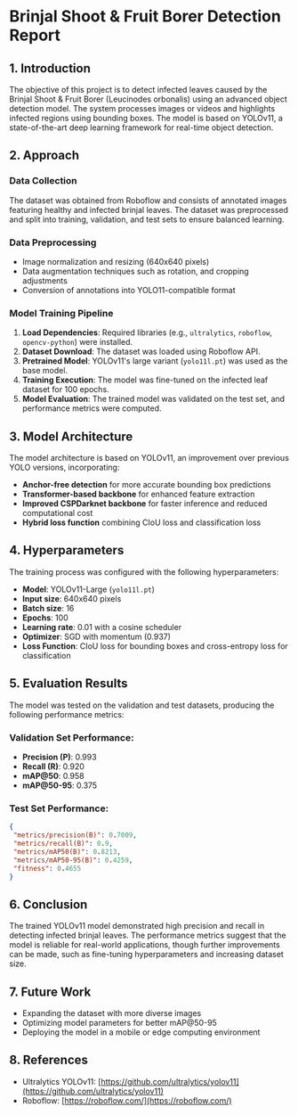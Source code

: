 
# Brinjal Shoot & Fruit Borer Detection Report

## 1. Introduction
The objective of this project is to detect infected leaves caused by the Brinjal Shoot & Fruit Borer (Leucinodes orbonalis) using an advanced object detection model. The system processes images or videos and highlights infected regions using bounding boxes. The model is based on YOLOv11, a state-of-the-art deep learning framework for real-time object detection.

## 2. Approach
### Data Collection
The dataset was obtained from Roboflow and consists of annotated images featuring healthy and infected brinjal leaves. The dataset was preprocessed and split into training, validation, and test sets to ensure balanced learning.

### Data Preprocessing
- Image normalization and resizing (640x640 pixels)
- Data augmentation techniques such as rotation, and cropping adjustments
- Conversion of annotations into YOLO11-compatible format

### Model Training Pipeline
1. **Load Dependencies**: Required libraries (e.g., `ultralytics`, `roboflow`, `opencv-python`) were installed.
2. **Dataset Download**: The dataset was loaded using Roboflow API.
3. **Pretrained Model**: YOLOv11's large variant (`yolo11l.pt`) was used as the base model.
4. **Training Execution**: The model was fine-tuned on the infected leaf dataset for 100 epochs.
5. **Model Evaluation**: The trained model was validated on the test set, and performance metrics were computed.

## 3. Model Architecture
The model architecture is based on YOLOv11, an improvement over previous YOLO versions, incorporating:
- **Anchor-free detection** for more accurate bounding box predictions
- **Transformer-based backbone** for enhanced feature extraction
- **Improved CSPDarknet backbone** for faster inference and reduced computational cost
- **Hybrid loss function** combining CIoU loss and classification loss

## 4. Hyperparameters
The training process was configured with the following hyperparameters:
- **Model**: YOLOv11-Large (`yolo11l.pt`)
- **Input size**: 640x640 pixels
- **Batch size**: 16
- **Epochs**: 100
- **Learning rate**: 0.01 with a cosine scheduler
- **Optimizer**: SGD with momentum (0.937)
- **Loss Function**: CIoU loss for bounding boxes and cross-entropy loss for classification

## 5. Evaluation Results
The model was tested on the validation and test datasets, producing the following performance metrics:

### Validation Set Performance:
- **Precision (P)**: 0.993
- **Recall (R)**: 0.920
- **mAP@50**: 0.958
- **mAP@50-95**: 0.375

### Test Set Performance:
```json
{
 "metrics/precision(B)": 0.7009,
 "metrics/recall(B)": 0.9,
 "metrics/mAP50(B)": 0.8213,
 "metrics/mAP50-95(B)": 0.4259,
 "fitness": 0.4655
}
```

## 6. Conclusion
The trained YOLOv11 model demonstrated high precision and recall in detecting infected brinjal leaves. The performance metrics suggest that the model is reliable for real-world applications, though further improvements can be made, such as fine-tuning hyperparameters and increasing dataset size.

## 7. Future Work
- Expanding the dataset with more diverse images
- Optimizing model parameters for better mAP@50-95
- Deploying the model in a mobile or edge computing environment

## 8. References
- Ultralytics YOLOv11: [https://github.com/ultralytics/yolov11](https://github.com/ultralytics/yolov11)
- Roboflow: [https://roboflow.com/](https://roboflow.com/)

